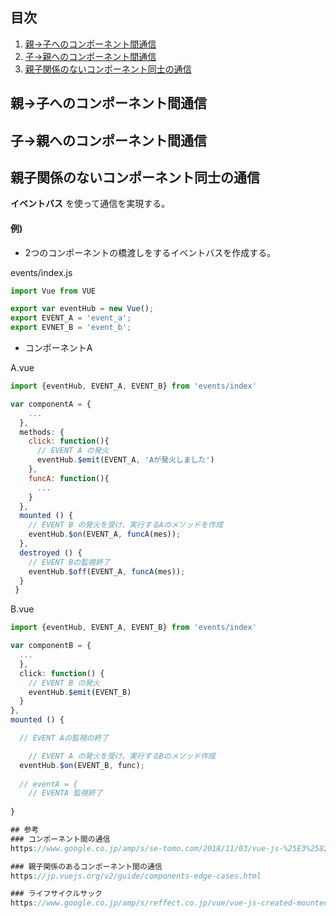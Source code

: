 ## 目次
1. [親→子へのコンポーネント間通信](#親子へのコンポーネント間通信)
2. [子→親へのコンポーネント間通信](#子親へのコンポーネント間通信)
3. [親子関係のないコンポーネント同士の通信](#親子関係のないコンポーネント同士の通信)

## 親→子へのコンポーネント間通信

## 子→親へのコンポーネント間通信

## 親子関係のないコンポーネント同士の通信
**イベントバス** を使って通信を実現する。

#### 例)
- 2つのコンポーネントの橋渡しをするイベントバスを作成する。

events/index.js
```js
import Vue from VUE

export var eventHub = new Vue();
export EVENT_A = 'event_a';
export EVNET_B = 'event_b';
```

- コンポーネントA

A.vue
```js
import {eventHub, EVENT_A, EVENT_B} from 'events/index'

var componentA = {
    ...
  }, 
  methods: {
    click: function(){
      // EVENT A の発火
      eventHub.$emit(EVENT_A, 'Aが発火しました')
    },
    funcA: function(){
      ...
    }
  },
  mounted () {
    // EVENT B の発火を受け、実行するAのメソッドを作成
    eventHub.$on(EVENT_A, funcA(mes));
  },
  destroyed () {
    // EVENT Bの監視終了
    eventHub.$off(EVENT_A, funcA(mes));
  }
 }
```

B.vue
```js
import {eventHub, EVENT_A, EVENT_B} from 'events/index'

var componentB = {
  ...
  },
  click: function() {
    // EVENT B の発火
    eventHub.$emit(EVENT_B)
  }
},
mounted () {

  // EVENT Aの監視の終了

    // EVENT A の発火を受け、実行するBのメソッド作成
  eventHub.$on(EVENT_B, func);
  
  // eventA = {
    // EVENTA 監視終了
  
}

## 参考
### コンポーネント間の通信
https://www.google.co.jp/amp/s/se-tomo.com/2018/11/03/vue-js-%25E3%2582%25B3%25E3%2583%25B3%25E3%2583%259D%25E3%2583%25BC%25E3%2583%258D%25E3%2583%25B3%25E3%2583%2588%25E9%2596%2593%25E3%2581%25AE%25E9%2580%259A%25E4%25BF%25A1/amp/

### 親子関係のあるコンポーネント間の通信
https://jp.vuejs.org/v2/guide/components-edge-cases.html

### ライフサイクルサック
https://www.google.co.jp/amp/s/reffect.co.jp/vue/vue-js-created-mounted-diffrence/amp
